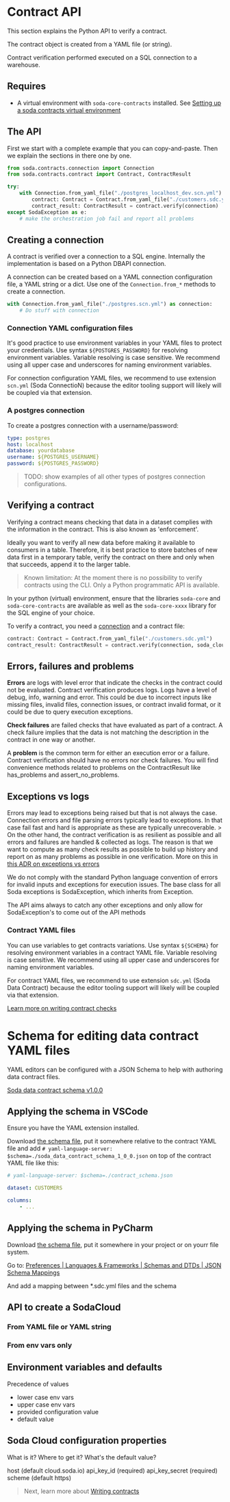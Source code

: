 # Contract API

This section explains the Python API to verify a contract.

The contract object is created from a YAML file (or string).

Contract verification performed executed on a SQL connection to a warehouse.


## Requires

* A virtual environment with `soda-core-contracts` installed.
  See [Setting up a soda contracts virtual environment](./01_setting_up_a_python_virtual_environment_for_soda_contracts)

## The API

First we start with a complete example that you can copy-and-paste.  Then we explain the sections in there one by one.

```python
from soda.contracts.connection import Connection
from soda.contracts.contract import Contract, ContractResult

try:
    with Connection.from_yaml_file("./postgres_localhost_dev.scn.yml") as connection:
        contract: Contract = Contract.from_yaml_file("./customers.sdc.yml")
        contract_result: ContractResult = contract.verify(connection)
except SodaException as e:
    # make the orchestration job fail and report all problems
```

## Creating a connection

A contract is verified over a connection to a SQL engine. Internally the implementation is based on
a Python DBAPI connection.

A connection can be created based on a YAML connection configuration file, a YAML string or a dict.
Use one of the `Connection.from_*` methods to create a connection.

```python
with Connection.from_yaml_file("./postgres.scn.yml") as connection:
    # Do stuff with connection
```

### Connection YAML configuration files

It's good practice to use environment variables in your YAML files to protect your credentials.
Use syntax `${POSTGRES_PASSWORD}` for resolving environment variables.  Variable resolving is
case sensitive. We recommend using all upper case and underscores for naming environment variables.

For connection configuration YAML files, we recommend to use extension `scn.yml` (Soda ConnectioN) because
the editor tooling support will likely will be coupled via that extension.

### A postgres connection

To create a postgres connection with a username/password:
```yaml
type: postgres
host: localhost
database: yourdatabase
username: ${POSTGRES_USERNAME}
password: ${POSTGRES_PASSWORD}
```

> TODO: show examples of all other types of postgres connection configurations.

## Verifying a contract

Verifying a contract means checking that data in a dataset complies with the information in the contract. This is
also known as 'enforcement'.

Ideally you want to verify all new data before making it available to consumers in a table.  Therefore, it is best
practice to store batches of new data first in a temporary table, verify the contract on there and only when that
succeeds, append it to the larger table.

> Known limitation: At the moment there is no possibility to verify contracts using the CLI. Only a
> Python programmatic API is available.

In your python (virtual) environment, ensure that the libraries `soda-core` and `soda-core-contracts` are available
as well as the `soda-core-xxxx` library for the SQL engine of your choice.

To verify a contract, you need a [connection](#creating-a-connection) and a contract file:

```python
contract: Contract = Contract.from_yaml_file("./customers.sdc.yml")
contract_result: ContractResult = contract.verify(connection, soda_cloud)
```

## Errors, failures and problems

**Errors** are logs with level error that indicate the checks in the contract could not be evaluated. Contract verification
produces logs. Logs have a level of debug, info, warning and error. This could be due to incorrect inputs like missing files,
invalid files, connection issues, or contract invalid format, or it could be due to query execution exceptions.

**Check failures** are failed checks that have evaluated as part of a contract. A check failure implies that the data is
not matching the description in the contract in one way or another.

A **problem** is the common term for either an execution error or a failure.  Contract verification should have no errors nor
check failures. You will find convenience methods related to problems on the ContractResult like has_problems and
assert_no_problems.

## Exceptions vs logs

Errors may lead to exceptions being raised but that is not always the
case. Connection errors and file parsing errors typically lead to exceptions. In that case fail fast and hard is appropriate as
these are typically unrecoverable. > On the other hand, the contract verification is as resilient as possible and all errors and
failures are handled & collected as logs. The reason is that we want to compute as many check results as possible to build up
history and report on as many problems as possible in one verification.  More on this in
[this ADR on exceptions vs errors](../adr/03_exceptions_vs_error_logs)

We do not comply with the standard Python language convention of errors for invalid inputs and exceptions
for execution issues. The base class for all Soda exceptions is SodaException, which inherits from Exception.

The API aims always to catch any other exceptions and only allow for SodaException's to come out of the
API methods

### Contract YAML files

You can use variables to get contracts variations. Use syntax `${SCHEMA}` for resolving environment variables in a contract YAML file.
Variable resolving is case sensitive. We recommend using all upper case and underscores for naming environment variables.

For contract YAML files, we recommend to use extension `sdc.yml` (Soda Data Contract) because
the editor tooling support will likely will be coupled via that extension.

[Learn more on writing contract checks](./020_writing_a_contract)


# Schema for editing data contract YAML files

YAML editors can be configured with a JSON Schema to help with authoring data contract files.

[Soda data contract schema v1.0.0](./soda/contracts/soda_data_contract_schema_1_0_0.json)

## Applying the schema in VSCode

Ensure you have the YAML extension installed.

Download [the schema file](./soda/contracts/soda_data_contract_schema_1_0_0.json), put it somewhere relative to the contract YAML file and
add `# yaml-language-server: $schema=./soda_data_contract_schema_1_0_0.json` on top of the contract YAML file like this:

```yaml
# yaml-language-server: $schema=./contract_schema.json

dataset: CUSTOMERS

columns:
    - ...
```

## Applying the schema in PyCharm

Download [the schema file](./soda/contracts/soda_data_contract_schema_1_0_0.json), put it somewhere in your project or on yourr file system.

Go to: [Preferences | Languages & Frameworks | Schemas and DTDs | JSON Schema Mappings](jetbrains://Python/settings?name=Languages+%26+Frameworks--Schemas+and+DTDs--JSON+Schema+Mappings)

And add a mapping between *.sdc.yml files and the schema

## API to create a SodaCloud




### From YAML file or YAML string

### From env vars only

## Environment variables and defaults

Precedence of values
* lower case env vars
* upper case env vars
* provided configuration value
* default value

## Soda Cloud configuration properties

What is it?  Where to get it?  What's the default value?

host (default cloud.soda.io)
api_key_id (required)
api_key_secret (required)
scheme (default https)

> Next, learn more about [Writing contracts](../01_writing_contract_yaml_files/README.md)
